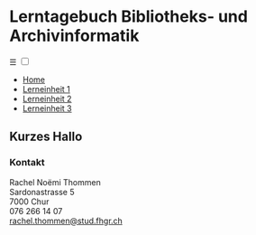 <html>
<head>
	<meta charset ="utf-8"/>
	<meta name ="author" content="Rachel Noëmi Thommen">
	<meta name ="description" content="Lerntagebuch, Startseite">
	<meta name ="keywords" content="Homepage, HTML, Lerntagebuch, BAIN, GitHub, IW">
	<meta name ="date" content="03.04.2020">
	<meta name ="viewport" content="device-width, initial-scale=1.0">
	<link rel ="stylesheet" href="css.css" type ="text/css">
</head>
<body>
	<div id="c1">
	<div id="c2">
		<h1>Lerntagebuch Bibliotheks- und Archivinformatik</h1>
	</div>
	<div class="nav">
		<label for="toggle">&#9776;</label>
        <input type="checkbox" id="toggle"/>
		<div class="menu">
			<div id="c3">
			<ul>
				<li><a href="index.html">Home</a></li>
				<li><a href="Lerntagebuch/eintrag_1.html">Lerneinheit 1</a></li>
				<li><a href="unterseiten/studium.html">Lerneinheit 2</a></li>
				<li><a href="unterseiten/nebenjob.html">Lerneinheit 3</a></li>
			</ul>
			</div>
		</div>
	</div>
<!-- Quelle Layout Navigation: https://www.youtube.com/watch?v=8x1mO1d6-4w + https://www.youtube.com/watch?v=xMTs8tAapnQ -->
	<div class="row">
		<div class="column_middle">
			<p>
			<h2>Kurzes Hallo</h2>
			</p>
			<div id="c5">
			</div>
		</div>
	</div>
	<div id="c9">
		<h3><p>Kontakt</p></h3>
		Rachel Noëmi Thommen<br>
		Sardonastrasse 5<br>
		7000 Chur<br>
		076 266 14 07<br>
		<a href="mailto:noemi.t@gmx.ch">rachel.thommen@stud.fhgr.ch</a>
	</div>
</body>

<!-- Quellen Layout: https://www.w3schools.com/css/css_website_layout.asp -->
<!-- Quellen Bilder "endmotiv.png": https://peoplepng.com/free-floral-ornament-png/23970/free-vector
					bilder glunggi: http://glunggi.ch/
					"background.jpg": http://www.rusankakulinaria.info/tapete-altrosa-11447.html
					-->
<!-- Quelle Farbcodes: https://html-color-codes.info/webfarben_hexcodes/ -->    


</html>
